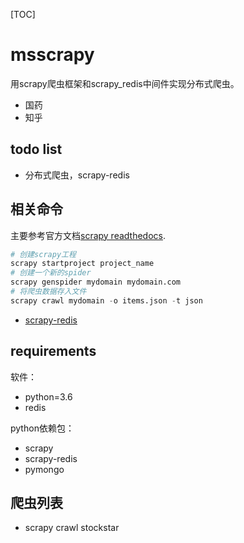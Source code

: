 [TOC]
# msscrapy

用scrapy爬虫框架和scrapy_redis中间件实现分布式爬虫。

* 国药
* 知乎

## todo list

* 分布式爬虫，scrapy-redis

## 相关命令

主要参考官方文档[scrapy readthedocs](http://scrapy-chs.readthedocs.io/zh_CN/latest/topics/commands.html).

```python
# 创建scrapy工程
scrapy startproject project_name
# 创建一个新的spider
scrapy genspider mydomain mydomain.com
# 将爬虫数据存入文件
scrapy crawl mydomain -o items.json -t json
```
* [scrapy-redis](https://github.com/rmax/scrapy-redis)

## requirements

软件：
* python=3.6
* redis

python依赖包：
* scrapy
* scrapy-redis
* pymongo

## 爬虫列表

* scrapy crawl stockstar